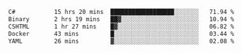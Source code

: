 <!--START_SECTION:waka-->

```txt
C#           15 hrs 20 mins  ██████████████████░░░░░░░   71.94 %
Binary       2 hrs 19 mins   ██▓░░░░░░░░░░░░░░░░░░░░░░   10.94 %
CSHTML       1 hr 27 mins    █▓░░░░░░░░░░░░░░░░░░░░░░░   06.82 %
Docker       43 mins         █░░░░░░░░░░░░░░░░░░░░░░░░   03.44 %
YAML         26 mins         ▓░░░░░░░░░░░░░░░░░░░░░░░░   02.08 %
```

<!--END_SECTION:waka-->
